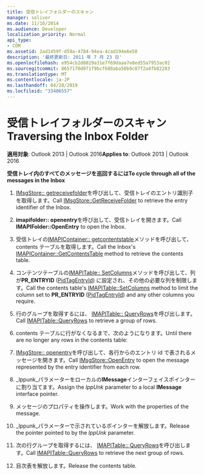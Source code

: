 ```yaml
---
title: 受信トレイフォルダーのスキャン
manager: soliver
ms.date: 11/16/2014
ms.audience: Developer
localization_priority: Normal
api_type:
- COM
ms.assetid: 2ad1459f-d59a-4784-94ea-4cad194e6e50
description: '最終更新日: 2011 年 7 月 23 日'
ms.openlocfilehash: e954cb2d8029a31e7f69daaa7e8ed55a7953ac02
ms.sourcegitcommit: 8657170d071f9bcf680aba50b9c07f2a4fb82283
ms.translationtype: MT
ms.contentlocale: ja-JP
ms.lasthandoff: 04/28/2019
ms.locfileid: "33406557"
---
```

# <a name="traversing-the-inbox-folder"></a><span data-ttu-id="e1354-103">受信トレイフォルダーのスキャン</span><span class="sxs-lookup"><span data-stu-id="e1354-103">Traversing the Inbox Folder</span></span>

  
  
<span data-ttu-id="e1354-104">**適用対象**: Outlook 2013 | Outlook 2016</span><span class="sxs-lookup"><span data-stu-id="e1354-104">**Applies to**: Outlook 2013 | Outlook 2016</span></span> 
  
 <span data-ttu-id="e1354-105">**受信トレイ内のすべてのメッセージを巡回するには**</span><span class="sxs-lookup"><span data-stu-id="e1354-105">**To cycle through all of the messages in the Inbox**</span></span>
  
1. <span data-ttu-id="e1354-106">[IMsgStore:: getreceivefolder](imsgstore-getreceivefolder.md)を呼び出して、受信トレイのエントリ識別子を取得します。</span><span class="sxs-lookup"><span data-stu-id="e1354-106">Call [IMsgStore::GetReceiveFolder](imsgstore-getreceivefolder.md) to retrieve the entry identifier of the Inbox.</span></span> 
    
2. <span data-ttu-id="e1354-107">**imapifolder:: openentry**を呼び出して、受信トレイを開きます。</span><span class="sxs-lookup"><span data-stu-id="e1354-107">Call **IMAPIFolder::OpenEntry** to open the Inbox.</span></span> 
    
3. <span data-ttu-id="e1354-108">受信トレイの[IMAPIContainer:: getcontentstable](imapicontainer-getcontentstable.md)メソッドを呼び出して、contents テーブルを取得します。</span><span class="sxs-lookup"><span data-stu-id="e1354-108">Call the Inbox's [IMAPIContainer::GetContentsTable](imapicontainer-getcontentstable.md) method to retrieve the contents table.</span></span> 
    
4. <span data-ttu-id="e1354-109">コンテンツテーブルの[IMAPITable:: SetColumns](imapitable-setcolumns.md)メソッドを呼び出して、列が**PR_ENTRYID** ([PidTagEntryId](pidtagentryid-canonical-property.md)) に設定され、その他の必要な列を制限します。</span><span class="sxs-lookup"><span data-stu-id="e1354-109">Call the contents table's [IMAPITable::SetColumns](imapitable-setcolumns.md) method to limit the column set to **PR_ENTRYID** ([PidTagEntryId](pidtagentryid-canonical-property.md)) and any other columns you require.</span></span> 
    
5. <span data-ttu-id="e1354-110">行のグループを取得するには、 [IMAPITable:: QueryRows](imapitable-queryrows.md)を呼び出します。</span><span class="sxs-lookup"><span data-stu-id="e1354-110">Call [IMAPITable::QueryRows](imapitable-queryrows.md) to retrieve a group of rows.</span></span> 
    
6. <span data-ttu-id="e1354-111">contents テーブルに行がなくなるまで、次のようになります。</span><span class="sxs-lookup"><span data-stu-id="e1354-111">Until there are no longer any rows in the contents table:</span></span>
    
1. <span data-ttu-id="e1354-112">[IMsgStore:: openentry](imsgstore-openentry.md)を呼び出して、各行からのエントリ id で表されるメッセージを開きます。</span><span class="sxs-lookup"><span data-stu-id="e1354-112">Call [IMsgStore::OpenEntry](imsgstore-openentry.md) to open the message represented by the entry identifier from each row.</span></span> 
    
2. <span data-ttu-id="e1354-113">_lppunk_パラメーターをローカルの**IMessage**インターフェイスポインターに割り当てます。</span><span class="sxs-lookup"><span data-stu-id="e1354-113">Assign the  _lppUnk_ parameter to a local **IMessage** interface pointer.</span></span> 
    
3. <span data-ttu-id="e1354-114">メッセージのプロパティを操作します。</span><span class="sxs-lookup"><span data-stu-id="e1354-114">Work with the properties of the message.</span></span>
    
4. <span data-ttu-id="e1354-115">_lppunk_パラメーターで示されているポインターを解放します。</span><span class="sxs-lookup"><span data-stu-id="e1354-115">Release the pointer pointed to by the  _lppUnk_ parameter.</span></span> 
    
5. <span data-ttu-id="e1354-116">次の行グループを取得するには、 [IMAPITable:: QueryRows](imapitable-queryrows.md)を呼び出します。</span><span class="sxs-lookup"><span data-stu-id="e1354-116">Call [IMAPITable::QueryRows](imapitable-queryrows.md) to retrieve the next group of rows.</span></span> 
    
7. <span data-ttu-id="e1354-117">目次表を解放します。</span><span class="sxs-lookup"><span data-stu-id="e1354-117">Release the contents table.</span></span>
    

